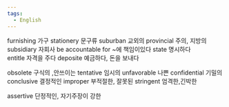 ```yaml
---
tags:
  - English
---
```

furnishing 가구
stationery 문구류
suburban 교외의
provincial 주의, 지방의
subsidiary 자회사
be accountable for ~에 책임이있다
state 명시하다\
entitle 자격을 주다
deposite 예금하다, 돈을 보내다

obsolete 구식의 ,안쓰이는
tentative 임시의
unfavorable 나쁜
confidential 기밀의
conclusive 결정적인
improper 부적절한, 잘못된
stringent 엄격한,긴박한

assertive 단정적인, 자기주장이 강한
